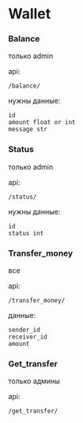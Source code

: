 # Wallet


### Balance

только admin

api:
    
    /balance/

нужны данные:

    id
    amount float or int
    message str

### Status

только admin

api:
    
    /status/

нужны данные:

    id
    status int


### Transfer_money
все

api:

    /transfer_money/

данные: 

    sender_id
    receiver_id
    amount

### Get_transfer

только админы


api:

    /get_transfer/



